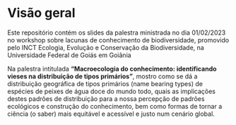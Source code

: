 
# Visão geral

Este repositório contém os slides da palestra ministrada no dia
01/02/2023 no workshop sobre lacunas de conhecimento de biodiversidade,
promovido pelo INCT Ecologia, Evolução e Conservação da Biodiversidade,
na Universidade Federal de Goiás em Goiânia

Na palestra intitulada **“Macroecologia do conhecimento: identificando
vieses na distribuição de tipos primários”**, mostro como se dá a
distribuição geográfica de tipos primários (name bearing types) de
espécies de peixes de água doce do mundo todo, quais as implicações
destes padrões de distribuição para a nossa percepção de padrões
ecológicos e construção do conhecimento, bem como formas de tornar a
ciência (o saber) mais equitável e acessível e justo num cenário global.
